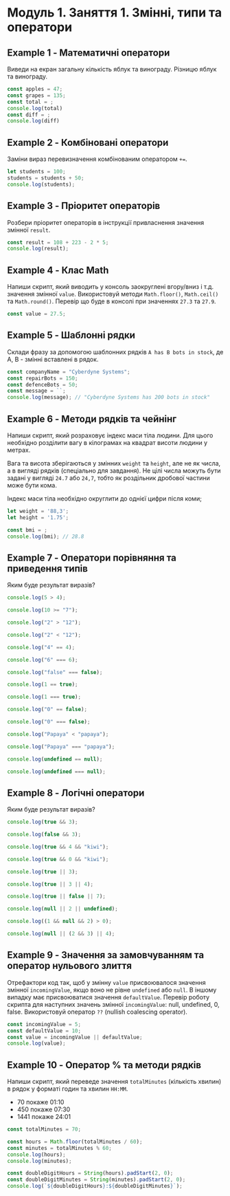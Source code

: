 # Модуль 1. Заняття 1. Змінні, типи та оператори

## Example 1 - Математичні оператори

Виведи на екран загальну кількість яблук та винограду. Різницю яблук та винограду.

```js
const apples = 47;
const grapes = 135;
const total = ;
console.log(total)
const diff = ;
console.log(diff)
```

## Example 2 - Комбіновані оператори

Заміни вираз перевизначення комбінованим оператором `+=`.

```js
let students = 100;
students = students + 50;
console.log(students);
```

## Example 3 - Пріоритет операторів

Розбери пріоритет операторів в інструкції привласнення значення змінної `result`.

```js
const result = 108 + 223 - 2 * 5;
console.log(result);
```

## Example 4 - Клас Math

Напиши скрипт, який виводить у консоль заокруглені вгору/вниз і т.д. значення змінної `value`. Використовуй методи `Math.floor()`, `Math.ceil()` та `Math.round()`. Перевір що буде в консолі при значеннях `27.3` та `27.9`.

```js
const value = 27.5;
```

## Example 5 - Шаблонні рядки

Склади фразу за допомогою шаблонних рядків `A has B bots in stock`, де A, B - змінні вставлені в рядок.

```js
const companyName = "Cyberdyne Systems";
const repairBots = 150;
const defenceBots = 50;
const message = ``;
console.log(message); // "Cyberdyne Systems has 200 bots in stock"
```

## Example 6 - Методи рядків та чейнінг

Напиши скрипт, який розраховує індекс маси тіла людини. Для цього необхідно розділити вагу в кілограмах на квадрат висоти людини у метрах.

Вага та висота зберігаються у змінних `weight` та `height`, але не як числа, а в вигляді рядків (спеціально для завдання). Не цілі числа можуть бути задані у вигляді `24.7` або `24,7`, тобто як роздільник дробової частини може бути кома.

Індекс маси тіла необхідно округлити до однієї цифри після коми;

```js
let weight = '88,3';
let height = '1.75';

const bmi = ;
console.log(bmi); // 28.8
```

## Example 7 - Оператори порівняння та приведення типів

Яким буде результат виразів?

```js
console.log(5 > 4);

console.log(10 >= "7");

console.log("2" > "12");

console.log("2" < "12");

console.log("4" == 4);

console.log("6" === 6);

console.log("false" === false);

console.log(1 == true);

console.log(1 === true);

console.log("0" == false);

console.log("0" === false);

console.log("Papaya" < "papaya");

console.log("Papaya" === "papaya");

console.log(undefined == null);

console.log(undefined === null);
```

## Example 8 - Логічні оператори

Яким буде результат виразів?

```js
console.log(true && 3);

console.log(false && 3);

console.log(true && 4 && "kiwi");

console.log(true && 0 && "kiwi");

console.log(true || 3);

console.log(true || 3 || 4);

console.log(true || false || 7);

console.log(null || 2 || undefined);

console.log((1 && null && 2) > 0);

console.log(null || (2 && 3) || 4);
```

## Example 9 - Значення за замовчуванням та оператор нульового злиття

Отрефактори код так, щоб у змінну `value` присвоювалося значення змінної `incomingValue`, якщо воно не рівне `undefined` або `null`. В іншому випадку має присвоюватися значення `defaultValue`. Перевір роботу скрипта для наступних значень змінної `incomingValue`: null, undefined, 0, false. Використовуй оператор `??` (nullish coalescing operator).

```js
const incomingValue = 5;
const defaultValue = 10;
const value = incomingValue || defaultValue;
console.log(value);
```

## Example 10 - Оператор % та методи рядків

Напиши скрипт, який переведе значення `totalMinutes` (кількість хвилин) в рядок у форматі годин та хвилин `HH:MM`.

-   70 покаже 01:10
-   450 покаже 07:30
-   1441 покаже 24:01

```js
const totalMinutes = 70;

const hours = Math.floor(totalMinutes / 60);
const minutes = totalMinutes % 60;
console.log(hours);
console.log(minutes);

const doubleDigitHours = String(hours).padStart(2, 0);
const doubleDigitMinutes = String(minutes).padStart(2, 0);
console.log(`${doubleDigitHours}:${doubleDigitMinutes}`);
```
